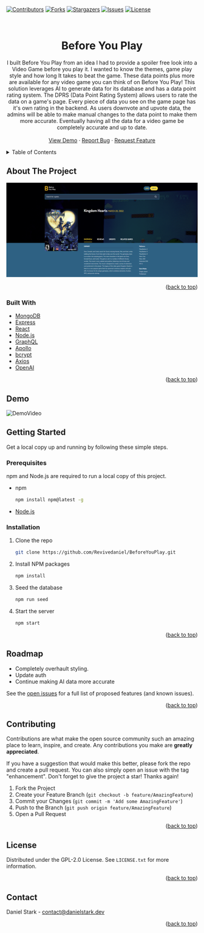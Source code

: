 <div id="top"></div>

[![Contributors][contributors-shield]][contributors-url]
[![Forks][forks-shield]][forks-url]
[![Stargazers][stars-shield]][stars-url]
[![Issues][issues-shield]][issues-url]
[![License][license-shield]][license-url]
<!-- [![Website][live-site-shield]][live-site-url] -->


<!-- PROJECT LOGO -->
<br />
<div align="center">

<h1 align="center">Before You Play</h1>

  <p align="center">
    I built Before You Play from an idea I had to provide a spoiler free look into a Video Game before you play it. I wanted to know the themes, game play style and how long It takes to beat the game. These data points plus more are available for any video game you can think of on Before You Play! This solution leverages AI to generate data for its database and has a data point rating system. The DPRS (Data Point Rating System) allows users to rate the data on a game's page. Every piece of data you see on the game page has it's own rating in the backend. As users downvote and upvote data, the admins will be able to make manual changes to the data point to make them more accurate. Eventually having all the data for a video game be completely accurate and up to date.
    <br />
    <br />
    <a href="#demo">View Demo</a>
    ·
    <a href="https://github.com/Revivedaniel/BeforeYouPlay/issues">Report Bug</a>
    ·
    <a href="https://github.com/Revivedaniel/BeforeYouPlay/issues">Request Feature</a>
  </p>
</div>



<!-- TABLE OF CONTENTS -->
<details>
  <summary>Table of Contents</summary>
  <ol>
    <li>
      <a href="#about-the-project">About The Project</a>
      <ul>
        <li><a href="#built-with">Built With</a></li>
      </ul>
    </li>
    <li>
      <a href="#getting-started">Getting Started</a>
      <ul>
        <li><a href="#prerequisites">Prerequisites</a></li>
        <li><a href="#installation">Installation</a></li>
      </ul>
    </li>
    <li><a href="#roadmap">Roadmap</a></li>
    <li><a href="#contributing">Contributing</a></li>
    <li><a href="#license">License</a></li>
    <li><a href="#contact">Contact</a></li>
  </ol>
</details>



<!-- ABOUT THE PROJECT -->
## About The Project

[![Before You Play Screen Shot](./images/homePageScreenShotV0.5.PNG)](https://beforeyouplay.herokuapp.com/)

<p align="right">(<a href="#top">back to top</a>)</p>



### Built With

* [MongoDB](https://www.mongodb.com/)
* [Express](https://www.npmjs.com/package/express)
* [React](https://reactjs.org/)
* [Node.js](https://nodejs.org/en/)
* [GraphQL](https://graphql.org/)
* [Apollo](https://www.apollographql.com/)
* [bcrypt](https://www.npmjs.com/package/bcrypt)
* [Axios](https://www.npmjs.com/package/axios)
* [OpenAI](https://openai.com/)


<p align="right">(<a href="#top">back to top</a>)</p>

## Demo
![DemoVideo](./images/BeforeYouPlayDemoV0.5.gif)



<!-- GETTING STARTED -->
## Getting Started

Get a local copy up and running by following these simple steps.

### Prerequisites

npm and Node.js are required to run a local copy of this project.
* npm
  ```sh
  npm install npm@latest -g
  ```
* [Node.js](https://nodejs.org/en/)


### Installation

1. Clone the repo
   ```sh
   git clone https://github.com/Revivedaniel/BeforeYouPlay.git
   ```
2. Install NPM packages
   ```sh
   npm install
   ```
3. Seed the database
   ```sh
   npm run seed
   ```
4. Start the server
   ```sh
   npm start
   ```

<p align="right">(<a href="#top">back to top</a>)</p>

<!-- ROADMAP -->
## Roadmap

- Completely overhault styling.
- Update auth
- Continue making AI data more accurate 

See the [open issues](https://github.com/Revivedaniel/BeforeYouPlay/issues) for a full list of proposed features (and known issues).

<p align="right">(<a href="#top">back to top</a>)</p>



<!-- CONTRIBUTING -->
## Contributing

Contributions are what make the open source community such an amazing place to learn, inspire, and create. Any contributions you make are **greatly appreciated**.

If you have a suggestion that would make this better, please fork the repo and create a pull request. You can also simply open an issue with the tag "enhancement".
Don't forget to give the project a star! Thanks again!

1. Fork the Project
2. Create your Feature Branch (`git checkout -b feature/AmazingFeature`)
3. Commit your Changes (`git commit -m 'Add some AmazingFeature'`)
4. Push to the Branch (`git push origin feature/AmazingFeature`)
5. Open a Pull Request

<p align="right">(<a href="#top">back to top</a>)</p>



<!-- LICENSE -->
## License

Distributed under the GPL-2.0 License. See `LICENSE.txt` for more information.

<p align="right">(<a href="#top">back to top</a>)</p>



<!-- CONTACT -->
## Contact

Daniel Stark - contact@danielstark.dev

<!-- Project Link: [https://github.com/Revivedaniel/BeforeYouPlay](https://github.com/Revivedaniel/BeforeYouPlay) -->

<p align="right">(<a href="#top">back to top</a>)</p>

[contributors-shield]: https://img.shields.io/github/contributors/Revivedaniel/BeforeYouPlay.svg?style=for-the-badge
[contributors-url]: https://github.com/Revivedaniel/BeforeYouPlay/graphs/contributors
[forks-shield]: https://img.shields.io/github/forks/Revivedaniel/BeforeYouPlay.svg?style=for-the-badge
[forks-url]: https://github.com/Revivedaniel/BeforeYouPlay/network/members
[stars-shield]: https://img.shields.io/github/stars/Revivedaniel/BeforeYouPlay.svg?style=for-the-badge
[stars-url]: https://github.com/Revivedaniel/BeforeYouPlay/stargazers
[issues-shield]: https://img.shields.io/github/issues/Revivedaniel/BeforeYouPlay.svg?style=for-the-badge
[issues-url]: https://github.com/Revivedaniel/BeforeYouPlay/issues
[license-shield]: https://img.shields.io/github/license/Revivedaniel/BeforeYouPlay.svg?style=for-the-badge
[license-url]: https://github.com/Revivedaniel/BeforeYouPlay/blob/main/LICENSE
[live-site-url]: https://beforeyouplay.herokuapp.com/
[live-site-shield]: https://img.shields.io/website?label=BeforeYouPlay&style=for-the-badge&url=https%3A%2F%2FBeforeYouPlay/
